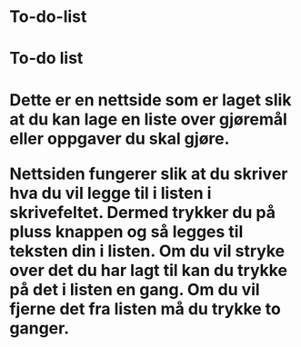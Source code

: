 # To-do-list
<h1>To-do list<h1>
Dette er en nettside som er laget slik at du kan lage en liste over gjøremål eller oppgaver du skal gjøre.


Nettsiden fungerer slik at du skriver hva du vil legge til i listen i skrivefeltet. Dermed trykker du på pluss knappen og så legges til teksten din i listen.
Om du vil stryke over det du har lagt til kan du trykke på det i listen en gang. Om du vil fjerne det fra listen må du trykke to ganger.
